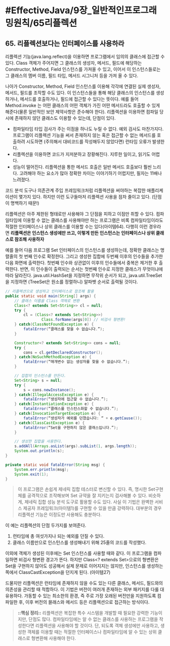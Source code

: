 # #EffectiveJava/9장_일반적인프로그래밍원칙/65리플렉션


## 65. 리플렉션보다는 인터페이스를 사용하라


리플렉션 기능(java.lang.reflect)을 이용하면 프로그램에서 임의의 클래스에 접근할 수 있다. Class 객체가 주어지면 그 클래스의 생성자, 메서드, 필드에 해당하는 Constructor, Method, Field 인스턴스를 가져올 수 있고, 이어서 이 인스턴스들로는 그 클래스의 멤버 이름, 필드 타입, 메서드 시그니처 등을 가져 올 수 있다.

나아가 Constructor, Method, Field 인스턴스를 이용해 각각에 연결된 실제 생성자, 메서드, 필드를 조작할 수도 있다. 이 인스턴스들을 통해 해당 클래스의 인스턴스를 생성하거나, 메서드를 호출하거나, 필드에 접근할 수 있다는 뜻이다. 예를 들어 Method.invoke 는 어떤 클래스의 어떤 객체가 가진 어떤 메서드라도 호출할 수 있게 해준다(물론 일반적인 보안 제약사항은 준수해야 한다). 리플렉션을 이용하면 컴파일 당시에 존재하지 않던 클래스도 이용할 수 있는데, 단점이 있다.

- 컴파일타임 타입 검사가 주는 이점을 하나도 누릴 수 없다. 예외 검사도 마찬가지다. 프로그램이 리플렉션 기능을 써서 존재하지 않는 혹은 접근할 수 없는 메서드를 호출하려 시도하면 (주의해서 대비코드를 작성해두지 않았다면) 런타임 오류가 발생한다.
- 리플렉션을 이용하면 코드가 지저분하고 장황해진다. 지루한 일이고, 읽기도 어렵다.
- 성능이 떨어진다. 리플렉션을 통한 메서드 호출은 일반 메서드 호출보다 훨씬 느리다. 고려해야 하는 요소가 많아 정확한 차이는 이야기하기 어렵지만, 필자는 11배나 느려졌다.


코드 분석 도구나 의존관계 주입 프레임워크처럼 리플렉션을 써야하는 복잡한 애플리케이션이 몇가지 있다. 하지만 이런 도구들마저 리플렉션 사용을 점차 줄이고 있다. (단점이 명백하기 때문!)

리플렉션은 아주 제한된 형태로만 사용해야 그 단점을 피하고 이점만 취할 수 있다. 컴파일타임에 이용할 수 없는 클래스를 사용해야만 하는 프로그램은 비록 컴파일타임이라도 적절한 인터페이스나 상위 클래스를 이용할 수는 있다(아이템64). 다행히 이런 경우라면 **리플렉션은 인스턴스 생성에만 쓰고, 이렇게 만든 인스턴스는 인터페이스나 상위 클래스로 참조해 사용하자**

예를 들어 다음 프로그램 Set<String> 인터페이스의 인스턴스를 생성하는데, 정확한 클래스는 명렬줄의 첫 번째 인수로 확정한다. 그리고 생성한 집합에 두번째 이후의 인수들을 추가한 다음 화면에 출력한다. 첫번째 인수와 상관없이 이후의 인수들에서 중복은 제거한 후 출력한다. 반면, 이 인수들이 출력되는 순서는 첫번째 인수로 지정한 클래스가 무엇이냐에 따라 달라진다. java.util.HashSet을 지정하면 무작위 순서가 되고, java.util.TreeSet을 지정하면 (TreeSet은 원소를 정렬하니) 알파벳 순서로 출력될 것이다.

```java
// 리플렉션으로 생성하고 인터페이스로 참조해 활용
public static void main(String[] args) {
	// 클래스 이름을 Class 객체로 변환
	Class<? extends Set<String>> cl = null;
	try {
		cl = (Class<? extends Set<String>>) 	
				Class.forName(args[0]) // 비검사 형변환!
	} catch(ClassNotFoundException e) {
		fatalError(“클래스를 찾을 수 없습니다.”);
	}

	Constructor<? extends Set<String>> cons = null;
	try {
		cons = cl.getDeclaredConstructor();
	} catch(NoSuchMethodException e) {
		fatalError(“매개변수 없는 생성자를 찾을 수 없습니다.”);
	}

	// 집합의 인스턴스를 만든다.
	Set<String> s = null;
	try {
		s = cons.newInstance();
	} catch(IllegalAccessException e) {
		fatalError(“생성자에 접근할 수 없습니다.”);
	} catch(InstantiationException e) {
		fatalError(“클래스를 인스턴스화할 수 없습니다.”);
	} catch(InvocationTargetException e) {
		fatalError(“생성자가 예외를 던졌습니다: “ + e.getCause());
	} catch(ClassCastException e) {
		fatalError(“Set을 구현하지 않은 클래스입니다.”);
	} 

	// 생성한 집합을 사용한다.
	s.addAll(Arrays.asList(args).subList(1, args.length));
	System.out.println(s);
}

private static void fatalError(String msg) {
	System.err.println(msg);
	System.exit(1);
}
```

> 이 프로그램은 손쉽게 제네릭 집합 테스터로 변신할 수 있다. 즉, 명시한 Set구현체를 공격적으로 조작해보며 Set 규약을 잘 지키는지 검사해볼 수 있다. 비슷하게, 제네릭 집합 성능 분석 도구로 활용할 수도 있다. 사실 이 기법은 완벽한 서비스 제공자 프레임워크(아이템1)를 구현할 수 있을 만큼 강력하다. 대부분의 경우 리플렉션 기능은 이정도만 사용해도 충분하다.


이 예는 리플렉션의 단점 두가지를 보여준다.
1. 런타임에 총 여섯가지나 되는 예외를 던질 수 있다. 
2. 클래스 이름만으로 인스턴스를 생성해내기 위해 25줄의 코드를 작성했다. 

이외에 객체가 생성된 이후에는 Set 인스턴스를 사용할 때와 같다.
이 프로그램을 컴파일하면 비검사 형변환 경고가 뜬다. 하지만 Class<? extends Set<String>>으로의 형변환은 Set을 구현하지 않아도 성공해서 실제 문제로 이어지지는 않지만, 인스턴스를 생성하는 쪽에서 ClassCastException을 던지게 된다. (아이템27)

드물지만 리플렉션은 런타임에 존재하지 않을 수도 있는 다른 클래스, 메서드, 필드와의 의존성을 관리할 때 적합하다. 이 기법은 버전이 여러개 존재하는 외부 패키지를 다룰 대 유용하다. 가동할 수 있는 최소한의 환경, 즉 주로 가장 오래된 버전만을 지원하도록 컴파일한 후, 이후 버전의 믈래스와 메서드 등은 리플렉션으로 접근하는 방식이다. 


> **::핵심 정리::** 
> 리플렉션은 복잡한 특수 시스템을 개발할 때 필요한 강력한 기능이지만, 단점도 많다. 컴파일타임에는 알 수 없는 클래스를 사용하는 프로그램을 작성한다면 리플렉션을 사용해야 할 것이다. 단, 되도록 객체 생성에만 사용하고, 생성한 객체를 이용할 때는 적절한 인터페이스나 컴파일타임에 알 수 있는 상위 클래스로 형변환해 사용해야 한다.


